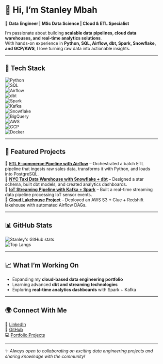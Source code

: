 # 👋 Hi, I’m Stanley Mbah  

🚀 **Data Engineer | MSc Data Science | Cloud & ETL Specialist**  

I’m passionate about building **scalable data pipelines, cloud data warehouses, and real-time analytics solutions**.  
With hands-on experience in **Python, SQL, Airflow, dbt, Spark, Snowflake, and GCP/AWS**, I love turning raw data into actionable insights.  

---

## 🔧 Tech Stack  

![Python](https://img.shields.io/badge/Python-3776AB?style=for-the-badge&logo=python&logoColor=white)  
![SQL](https://img.shields.io/badge/SQL-336791?style=for-the-badge&logo=postgresql&logoColor=white)  
![Airflow](https://img.shields.io/badge/Apache%20Airflow-017CEE?style=for-the-badge&logo=apacheairflow&logoColor=white)  
![dbt](https://img.shields.io/badge/dbt-FF694B?style=for-the-badge&logo=dbt&logoColor=white)  
![Spark](https://img.shields.io/badge/Apache%20Spark-E25A1C?style=for-the-badge&logo=apachespark&logoColor=white)  
![Kafka](https://img.shields.io/badge/Apache%20Kafka-231F20?style=for-the-badge&logo=apachekafka&logoColor=white)  
![Snowflake](https://img.shields.io/badge/Snowflake-29B5E8?style=for-the-badge&logo=snowflake&logoColor=white)  
![BigQuery](https://img.shields.io/badge/BigQuery-4285F4?style=for-the-badge&logo=googlebigquery&logoColor=white)  
![AWS](https://img.shields.io/badge/AWS-FF9900?style=for-the-badge&logo=amazonaws&logoColor=white)  
![GCP](https://img.shields.io/badge/GCP-4285F4?style=for-the-badge&logo=googlecloud&logoColor=white)  
![Docker](https://img.shields.io/badge/Docker-2496ED?style=for-the-badge&logo=docker&logoColor=white)  

---

## 📌 Featured Projects  

🔹 [**ETL E-commerce Pipeline with Airflow**](https://github.com/Stanmest/etl_olist_airflow) – Orchestrated a batch ETL pipeline that ingests raw sales data, transforms it with Python, and loads into PostgreSQL.  
🔹 [**NYC Taxi Data Warehouse with Snowflake + dbt**](https://github.com/Stanmest/nyc_taxi_snowflake) – Designed a star schema, built dbt models, and created analytics dashboards.  
🔹 [**IoT Streaming Pipeline with Kafka + Spark**](#) – Built a real-time streaming data pipeline processing IoT sensor events.  
🔹 [**Cloud Lakehouse Project**](#) – Deployed an AWS S3 + Glue + Redshift lakehouse with automated Airflow DAGs.  

---

## 📊 GitHub Stats  

![Stanley's GitHub stats](https://github-readme-stats.vercel.app/api?username=StanMest&show_icons=true&theme=tokyonight)  
![Top Langs](https://github-readme-stats.vercel.app/api/top-langs/?username=StanMest&layout=compact&theme=tokyonight)  

---

## 📈 What I’m Working On  
- Expanding my **cloud-based data engineering portfolio**  
- Learning advanced **dbt and streaming technologies**  
- Exploring **real-time analytics dashboards** with Spark + Kafka  

---

## 🌍 Connect With Me  

🔗 [LinkedIn](http://linkedin.com/in/stanley-mbah)  
📂 [GitHub](http://github.com/StanMest)  
💻 [Portfolio Projects](https://www.datacamp.com/portfolio/stanmest77)  

---

✨ *Always open to collaborating on exciting data engineering projects and sharing knowledge with the community!*  

